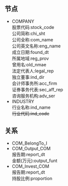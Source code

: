 ## 节点
- COMPANY  
股票代码:stock_code  
公司简称:chi_sht  
公司全称:com_name  
公司英文名称:eng_name  
成立日期:found_dt  
所属地域:reg_prov  
曾用名:old_nmae  
法定代表人:legal_rep  
独立董事:ind_dir  
会计师事务所:acc_firm  
证券事务代表:sec_aff_rep  
咨询服务机构:adv_ser  
- INDUSTRY  
行业名称:ind_name  
~~行业代码:ind_code~~  


## 关系
- COM_BelongTo_I  
- COM_Output_COM  
报告期:report_dt  
金额(万元):output_funt  
- COM_Invest_COM  
报告期:report_dt  
持股比例:proportion  